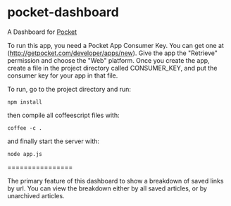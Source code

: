 pocket-dashboard
================

A Dashboard for [Pocket](http://getpocket.com/)

To run this app, you need a Pocket App Consumer Key. You can get one at (http://getpocket.com/developer/apps/new). Give the app the "Retrieve" permission and choose the "Web" platform. Once you create the app, create a file in the project directory called CONSUMER_KEY, and put the consumer key for your app in that file.

To run, go to the project directory and run:

``` 
npm install
``` 
then compile all coffeescript files with:

``` 
coffee -c .
``` 

and finally start the server with:

``` 
node app.js
```

================

The primary feature of this dashboard to show a breakdown of saved links by url. You can view the breakdown either by all saved articles, or by unarchived articles.
